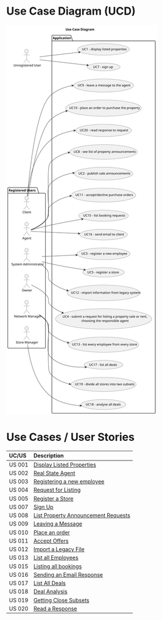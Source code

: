 # Use Case Diagram (UCD)

![Use Case Diagram](svg/UCD.svg)

# Use Cases / User Stories
| UC/US  | Description                                                  |                   
|:-------|:-------------------------------------------------------------|
| US 001 | [Display Listed Properties](../../us001/Readme.md)           |
| US 002 | [Real State Agent](../../us002/Readme.md)                    |
| US 003 | [Registering a new employee](../../us003/Readme.md)          |
| US 004 | [Request for Listing](../../us004/Readme.md)                 |
| US 005 | [Register a Store](../../us005/Readme.md)                    |
| US 007 | [Sign Up](../../us007/Readme.md)                             |
| US 008 | [List Property Announcement Requests](../../us008/Readme.md) |
| US 009 | [Leaving a Message](../../us009/Readme.md)                   |
| US 010 | [Place an order](../../us010/Readme.md)                      |
| US 011 | [Accept Offers](../../us011/Readme.md)                       |
| US 012 | [Import a Legacy File](../../us012/Readme.md)                |
| US 013 | [List all Employees](../../us013/Readme.md)                  |
| US 015 | [Listing all bookings](../../us015/Readme.md)                |
| US 016 | [Sending an Email Response](../../us016/Readme.md)           |
| US 017 | [List All Deals](../../us017/Readme.md)                      |
| US 018 | [Deal Analysis](../../us018/Readme.md)                       |
| US 019 | [Getting Close Subsets](../../us019/Readme.md)               |
| US 020 | [Read a Response](../../us020/Readme.md)                     |

